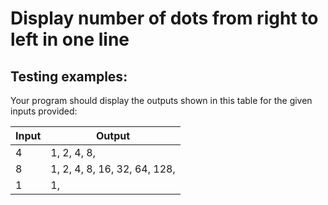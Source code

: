 # Display number of dots from right to left in one line

## Testing examples:

Your program should display the outputs shown in this table for the given
inputs provided:

| Input | Output                       |
|-------|------------------------------|
| 4     | 1, 2, 4, 8,                  |
| 8     | 1, 2, 4, 8, 16, 32, 64, 128, |
| 1     | 1,                           |
